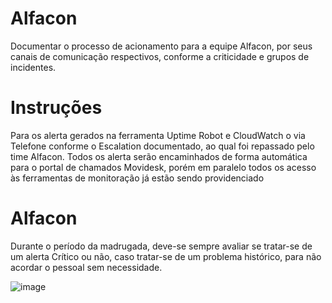 # Alfacon
Documentar o processo de acionamento para a equipe Alfacon, por seus canais de comunicação respectivos, conforme a criticidade e grupos de incidentes.


# Instruções
Para os alerta gerados na ferramenta Uptime Robot e CloudWatch o via Telefone conforme o Escalation documentado, ao qual foi repassado pelo time Alfacon.
Todos os alerta serão encaminhados de forma automática para o portal de chamados Movidesk, porém em paralelo todos os acesso às ferramentas de monitoração já estão sendo providenciado


# Alfacon
Durante o período da madrugada,  deve-se sempre avaliar se tratar-se de um alerta Crítico ou não, caso tratar-se de um problema histórico, para não acordar o pessoal sem necessidade.

![image](https://user-images.githubusercontent.com/120046026/206255203-f5b0177d-c6af-476a-aa9b-cb6c979ec230.png)


